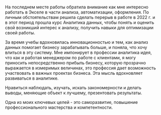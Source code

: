 На последнем месте работы обратила внимание как мне интересно работать в Экселе в части анализа, автоматизации, оформления. По личным обстоятельствам решила сделать перерыв в работе в 2022 г. и в этот период прошла курс Аналитика данных, чтобы понять и оценить свой возникший интерес к анализу, получить навыки для оптимизации своей работы.

За время учебы вдохновилась инновационностью и тем, как анализ данных помогает бизнесу зарабатывать больше, и поняла, что хочу влиться в эту систему. Мне импонирует в профессии аналитика идея, что как и работая менеджером по работе с клиентами, я могу приносить непосредственно прибыль бизнесу, которую прозрачно выражается в измеримых величинах, это профессия дает возможность участвовать в важных проектах бизнеса. Эта мысль вдохновляет развиваться в аналитике.

Нравиться наблюдать, изучать, искать закономерности и делать выводы, меняющие объект к лучшему, презентовать результаты.

Одна из моих ключевых целей - это саморазвитие, повышение профессионального мастерства и компетентности. 

